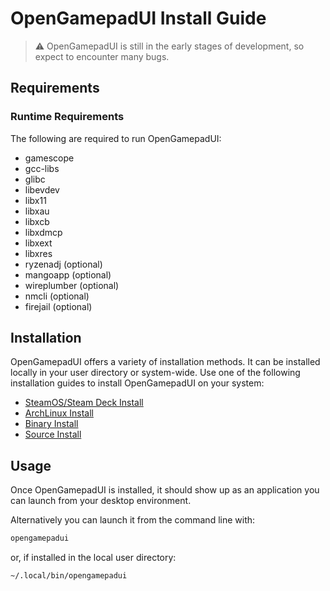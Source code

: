 # OpenGamepadUI Install Guide

> :warning: OpenGamepadUI is still in the early stages of development, so expect to
> encounter many bugs.

## Requirements

### Runtime Requirements

The following are required to run OpenGamepadUI:

- gamescope
- gcc-libs
- glibc
- libevdev
- libx11
- libxau
- libxcb
- libxdmcp
- libxext
- libxres
- ryzenadj (optional)
- mangoapp (optional)
- wireplumber (optional)
- nmcli (optional)
- firejail (optional)

## Installation

OpenGamepadUI offers a variety of installation methods. It can be installed
locally in your user directory or system-wide. Use one of the following
installation guides to install OpenGamepadUI on your system:

- [SteamOS/Steam Deck Install](/docs/install/INSTALL_STEAMOS.md)
- [ArchLinux Install](/docs/install/INSTALL_ARCH.md)
- [Binary Install](/docs/install/INSTALL_BINARY.md)
- [Source Install](/docs/install/INSTALL_SOURCE.md)

## Usage

Once OpenGamepadUI is installed, it should show up as an application you can
launch from your desktop environment.

Alternatively you can launch it from the command line with:

```bash
opengamepadui
```

or, if installed in the local user directory:

```bash
~/.local/bin/opengamepadui
```

